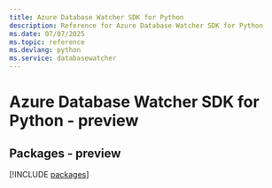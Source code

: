 ```yaml
---
title: Azure Database Watcher SDK for Python
description: Reference for Azure Database Watcher SDK for Python
ms.date: 07/07/2025
ms.topic: reference
ms.devlang: python
ms.service: databasewatcher
---
```

# Azure Database Watcher SDK for Python - preview
## Packages - preview
[!INCLUDE [packages](database-watcher-index.md)]